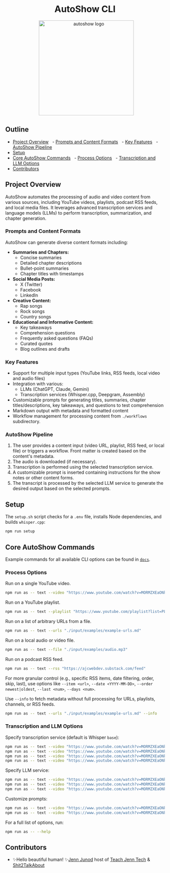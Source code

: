 <div align="center">
  <h1>AutoShow CLI</h1>
  <img alt="autoshow logo" src="https://ajc.pics/autoshow/autoshow-cover-01.webp" width="300" />
</div>

## Outline

- [Project Overview](#project-overview)
  - [Prompts and Content Formats](#prompts-and-content-formats)
  - [Key Features](#key-features)
  - [AutoShow Pipeline](#autoshow-pipeline)
- [Setup](#setup)
- [Core AutoShow Commands](#core-autoshow-commands)
  - [Process Options](#process-options)
  - [Transcription and LLM Options](#transcription-and-llm-options)
- [Contributors](#contributors)

## Project Overview

AutoShow automates the processing of audio and video content from various sources, including YouTube videos, playlists, podcast RSS feeds, and local media files. It leverages advanced transcription services and language models (LLMs) to perform transcription, summarization, and chapter generation.

### Prompts and Content Formats

AutoShow can generate diverse content formats including:

- **Summaries and Chapters:**
  - Concise summaries
  - Detailed chapter descriptions
  - Bullet-point summaries
  - Chapter titles with timestamps
- **Social Media Posts:**
  - X (Twitter)
  - Facebook
  - LinkedIn
- **Creative Content:**
  - Rap songs
  - Rock songs
  - Country songs
- **Educational and Informative Content:**
  - Key takeaways
  - Comprehension questions
  - Frequently asked questions (FAQs)
  - Curated quotes
  - Blog outlines and drafts

### Key Features

- Support for multiple input types (YouTube links, RSS feeds, local video and audio files)
- Integration with various:
  - LLMs (ChatGPT, Claude, Gemini)
  - Transcription services (Whisper.cpp, Deepgram, Assembly)
- Customizable prompts for generating titles, summaries, chapter titles/descriptions, key takeaways, and questions to test comprehension
- Markdown output with metadata and formatted content
- Workflow management for processing content from `./workflows` subdirectory.

### AutoShow Pipeline

1. The user provides a content input (video URL, playlist, RSS feed, or local file) or triggers a workflow. Front matter is created based on the content's metadata.
2. The audio is downloaded (if necessary).
3. Transcription is performed using the selected transcription service.
4. A customizable prompt is inserted containing instructions for the show notes or other content forms.
5. The transcript is processed by the selected LLM service to generate the desired output based on the selected prompts.

## Setup

The `setup.sh` script checks for a `.env` file, installs Node dependencies, and builds `whisper.cpp`:

```bash
npm run setup
```

## Core AutoShow Commands

Example commands for all available CLI options can be found in [`docs`](/docs/README.md).

### Process Options

Run on a single YouTube video.

```bash
npm run as -- text --video "https://www.youtube.com/watch?v=MORMZXEaONk"
```

Run on a YouTube playlist.

```bash
npm run as -- text --playlist "https://www.youtube.com/playlist?list=PLCVnrVv4KhXPz0SoAVu8Rc1emAdGPbSbr"
```

Run on a list of arbitrary URLs from a file.

```bash
npm run as -- text --urls "./input/examples/example-urls.md"
```

Run on a local audio or video file.

```bash
npm run as -- text --file "./input/examples/audio.mp3"
```

Run on a podcast RSS feed.

```bash
npm run as -- text --rss "https://ajcwebdev.substack.com/feed"
```

For more granular control (e.g., specific RSS items, date filtering, order, skip, last), use options like `--item <url>`, `--date <YYYY-MM-DD>`, `--order newest|oldest`, `--last <num>`, `--days <num>`.

Use `--info` to fetch metadata without full processing for URLs, playlists, channels, or RSS feeds.

```bash
npm run as -- text --urls "./input/examples/example-urls.md" --info
```

### Transcription and LLM Options

Specify transcription service (default is Whisper `base`):

```bash
npm run as -- text --video "https://www.youtube.com/watch?v=MORMZXEaONk" --whisper large-v3-turbo
npm run as -- text --video "https://www.youtube.com/watch?v=MORMZXEaONk" --deepgram nova-2
npm run as -- text --video "https://www.youtube.com/watch?v=MORMZXEaONk" --groq-whisper whisper-large-v3-turbo
npm run as -- text --video "https://www.youtube.com/watch?v=MORMZXEaONk" --assembly universal --speakerLabels
```

Specify LLM service:

```bash
npm run as -- text --video "https://www.youtube.com/watch?v=MORMZXEaONk" --chatgpt gpt-4o-mini
npm run as -- text --video "https://www.youtube.com/watch?v=MORMZXEaONk" --claude claude-3-5-haiku-latest
npm run as -- text --video "https://www.youtube.com/watch?v=MORMZXEaONk" --gemini gemini-1.5-flash
```

Customize prompts:

```bash
npm run as -- text --video "https://www.youtube.com/watch?v=MORMZXEaONk" --prompt summary shortChapters --chatgpt
npm run as -- text --video "https://www.youtube.com/watch?v=MORMZXEaONk" --customPrompt ./my-custom-prompt.md --chatgpt
```

For a full list of options, run:

```bash
npm run as -- --help
```

## Contributors

- ✨Hello beautiful human! ✨[Jenn Junod](https://jennjunod.dev/) host of [Teach Jenn Tech](https://teachjenntech.com/) & [Shit2TalkAbout](https://shit2talkabout.com)
